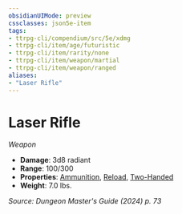 ```yaml
---
obsidianUIMode: preview
cssclasses: json5e-item
tags:
- ttrpg-cli/compendium/src/5e/xdmg
- ttrpg-cli/item/age/futuristic
- ttrpg-cli/item/rarity/none
- ttrpg-cli/item/weapon/martial
- ttrpg-cli/item/weapon/ranged
aliases: 
- "Laser Rifle"
---
```

# Laser Rifle
*Weapon*  


- **Damage**: 3d8 radiant
- **Range**: 100/300
- **Properties**: [Ammunition](2-Mechanics/CLI/rules/item-properties.md#Ammunition), [Reload](2-Mechanics/CLI/rules/item-properties.md#Reload), [Two-Handed](2-Mechanics/CLI/rules/item-properties.md#Two-Handed)
- **Weight**: 7.0 lbs.

*Source: Dungeon Master's Guide (2024) p. 73*